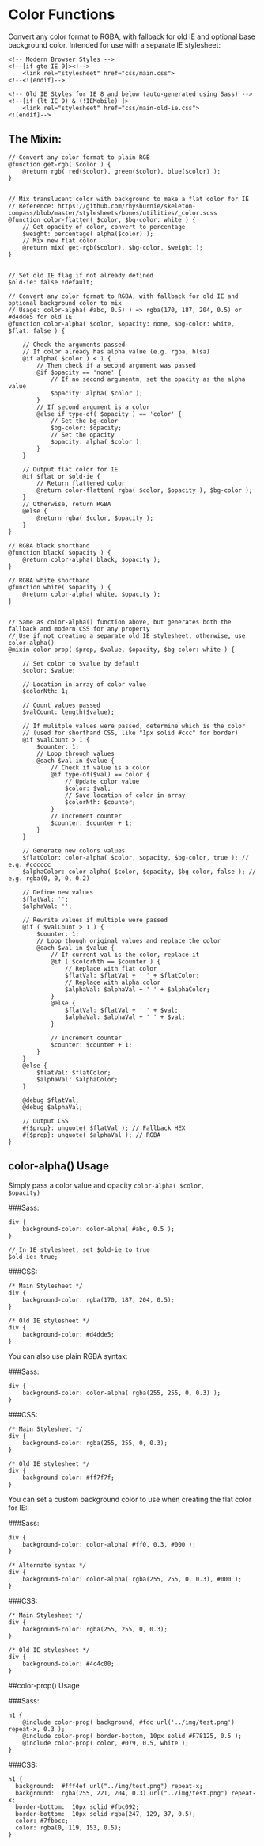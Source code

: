 # Color Functions
Convert any color format to RGBA, with fallback for old IE and optional base background color. Intended for use with a separate IE stylesheet:

	<!-- Modern Browser Styles -->
	<!--[if gte IE 9]><!-->
		<link rel="stylesheet" href="css/main.css">
	<!--<![endif]-->
		
	<!-- Old IE Styles for IE 8 and below (auto-generated using Sass) -->
	<!--[if (lt IE 9) & (!IEMobile) ]>
		<link rel="stylesheet" href="css/main-old-ie.css">
	<![endif]-->


## The Mixin:

	// Convert any color format to plain RGB
	@function get-rgb( $color ) {
		@return rgb( red($color), green($color), blue($color) );
	}


	// Mix translucent color with background to make a flat color for IE
	// Reference: https://github.com/rhysburnie/skeleton-compass/blob/master/stylesheets/bones/utilities/_color.scss
	@function color-flatten( $color, $bg-color: white ) {
		// Get opacity of color, convert to percentage
		$weight: percentage( alpha($color) );
		// Mix new flat color
		@return mix( get-rgb($color), $bg-color, $weight );
	}


	// Set old IE flag if not already defined
	$old-ie: false !default;

	// Convert any color format to RGBA, with fallback for old IE and optional background color to mix
	// Usage: color-alpha( #abc, 0.5) ) => rgba(170, 187, 204, 0.5) or #d4dde5 for old IE
	@function color-alpha( $color, $opacity: none, $bg-color: white, $flat: false ) {
	
		// Check the arguments passed
		// If color already has alpha value (e.g. rgba, hlsa)
		@if alpha( $color ) < 1 {
			// Then check if a second argument was passed
			@if $opacity == 'none' {
				// If no second argumentm, set the opacity as the alpha value
				$opacity: alpha( $color );
			}
			// If second argument is a color
			@else if type-of( $opacity ) == 'color' {
				// Set the bg-color
				$bg-color: $opacity;
				// Set the opacity
				$opacity: alpha( $color );
			}
		}
	
		// Output flat color for IE
		@if $flat or $old-ie {
			// Return flattened color
			@return color-flatten( rgba( $color, $opacity ), $bg-color );
		}
		// Otherwise, return RGBA
		@else {
			@return rgba( $color, $opacity );
		}
	}

	// RGBA black shorthand
	@function black( $opacity ) {
		@return color-alpha( black, $opacity );
	}

	// RGBA white shorthand
	@function white( $opacity ) {
		@return color-alpha( white, $opacity );
	}


	// Same as color-alpha() function above, but generates both the fallback and modern CSS for any property
	// Use if not creating a separate old IE stylesheet, otherwise, use color-alpha()
	@mixin color-prop( $prop, $value, $opacity, $bg-color: white ) {

		// Set color to $value by default
		$color: $value;
	
		// Location in array of color value
		$colorNth: 1;
	
		// Count values passed
		$valCount: length($value);

		// If mulitple values were passed, determine which is the color
		// (used for shorthand CSS, like "1px solid #ccc" for border)
		@if $valCount > 1 {
			$counter: 1;
			// Loop through values
			@each $val in $value {
				// Check if value is a color
				@if type-of($val) == color {
					// Update color value
					$color: $val;
					// Save location of color in array
					$colorNth: $counter;
				}
				// Increment counter
				$counter: $counter + 1;
			}
		}
	
		// Generate new colors values
		$flatColor: color-alpha( $color, $opacity, $bg-color, true ); // e.g. #cccccc
		$alphaColor: color-alpha( $color, $opacity, $bg-color, false ); // e.g. rgba(0, 0, 0, 0.2)
	
		// Define new values
		$flatVal: '';
		$alphaVal: '';
	
		// Rewrite values if multiple were passed
		@if ( $valCount > 1 ) {
			$counter: 1;
			// Loop though original values and replace the color
			@each $val in $value {
				// If current val is the color, replace it
				@if ( $colorNth == $counter ) {
					// Replace with flat color
					$flatVal: $flatVal + ' ' + $flatColor;
					// Replace with alpha color
					$alphaVal: $alphaVal + ' ' + $alphaColor;
				}
				@else {
					$flatVal: $flatVal + ' ' + $val;
					$alphaVal: $alphaVal + ' ' + $val;
				}
		
				// Increment counter
				$counter: $counter + 1;
			}
		}
		@else {
			$flatVal: $flatColor;
			$alphaVal: $alphaColor;
		}
	
		@debug $flatVal;
		@debug $alphaVal;
	
		// Output CSS
		#{$prop}: unquote( $flatVal ); // Fallback HEX
		#{$prop}: unquote( $alphaVal ); // RGBA
	}


## color-alpha() Usage

Simply pass a color value and opacity <code>color-alpha( $color, $opacity)</code>


###Sass:

	div {
		background-color: color-alpha( #abc, 0.5 );
	}

	// In IE stylesheet, set $old-ie to true
	$old-ie: true;

###CSS:

	/* Main Stylesheet */
	div {
		background-color: rgba(170, 187, 204, 0.5);
	}

	/* Old IE stylesheet */
	div {
		background-color: #d4dde5;
	}


You can also use plain RGBA syntax:

###Sass:

	div {
		background-color: color-alpha( rgba(255, 255, 0, 0.3) );
	}


###CSS:

	/* Main Stylesheet */
	div {
		background-color: rgba(255, 255, 0, 0.3);
	}

	/* Old IE stylesheet */
	div {
		background-color: #ff7f7f;
	}


You can set a custom background color to use when creating the flat color for IE:

###Sass:

	div {
		background-color: color-alpha( #ff0, 0.3, #000 );
	}

	/* Alternate syntax */
	div {
		background-color: color-alpha( rgba(255, 255, 0, 0.3), #000 );
	}

###CSS:

	/* Main Stylesheet */
	div {
		background-color: rgba(255, 255, 0, 0.3);
	}
	
	/* Old IE stylesheet */
	div {
		background-color: #4c4c00;
	}


##color-prop() Usage


###Sass:

	h1 {
		@include color-prop( background, #fdc url('../img/test.png') repeat-x, 0.3 );
		@include color-prop( border-bottom, 10px solid #F78125, 0.5 );
		@include color-prop( color, #079, 0.5, white );
	}

###CSS:

	h1 {
	  background:  #fff4ef url("../img/test.png") repeat-x;
	  background:  rgba(255, 221, 204, 0.3) url("../img/test.png") repeat-x;
	  border-bottom:  10px solid #fbc092;
	  border-bottom:  10px solid rgba(247, 129, 37, 0.5);
	  color: #7fbbcc;
	  color: rgba(0, 119, 153, 0.5);
	}
